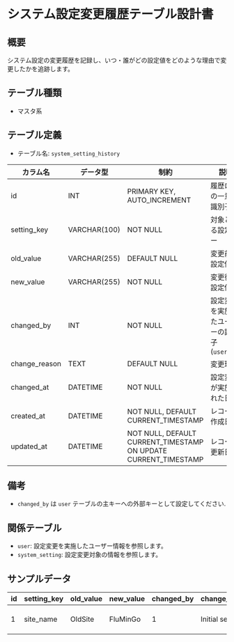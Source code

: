# システム設定変更履歴テーブル設計書

## 概要
システム設定の変更履歴を記録し、いつ・誰がどの設定値をどのような理由で変更したかを追跡します。

## テーブル種類
- マスタ系

## テーブル定義
- テーブル名: `system_setting_history`

| カラム名       | データ型      | 制約                                      | 説明                                    |
|----------------|---------------|-------------------------------------------|-----------------------------------------|
| id             | INT           | PRIMARY KEY, AUTO_INCREMENT               | 履歴ログの一意な識別子                    |
| setting_key    | VARCHAR(100)  | NOT NULL                                  | 対象となる設定キー                        |
| old_value      | VARCHAR(255)  | DEFAULT NULL                              | 変更前の設定値                           |
| new_value      | VARCHAR(255)  | NOT NULL                                  | 変更後の設定値                           |
| changed_by     | INT           | NOT NULL                                  | 設定変更を実施したユーザーの識別子 (`user.id`) |
| change_reason  | TEXT          | DEFAULT NULL                              | 変更理由                                |
| changed_at     | DATETIME      | NOT NULL                                  | 設定変更が実施された日時                   |
| created_at     | DATETIME      | NOT NULL, DEFAULT CURRENT_TIMESTAMP       | レコード作成日時                         |
| updated_at     | DATETIME      | NOT NULL, DEFAULT CURRENT_TIMESTAMP ON UPDATE CURRENT_TIMESTAMP | レコード更新日時         |

## 備考
- `changed_by` は `user` テーブルの主キーへの外部キーとして設定してください.

## 関係テーブル
- `user`: 設定変更を実施したユーザー情報を参照します。
- `system_setting`: 設定変更対象の情報を参照します。

## サンプルデータ
| id | setting_key | old_value | new_value | changed_by | change_reason | changed_at           | created_at           |
|----|-------------|-----------|-----------|------------|---------------|----------------------|----------------------|
| 1  | site_name   | OldSite   | FluMinGo  | 1          | Initial setup | 2023-10-02 00:00:00  | 2023-10-02 00:00:00  |
